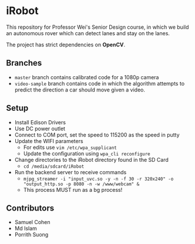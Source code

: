 # iRobot
This repository for Professor Wei's Senior Design course, in which we build an autonomous rover which can detect lanes and stay on the lanes.

The project has strict dependencies on **OpenCV**.

## Branches
* `master` branch contains calibrated code for a 1080p camera
* `video-sample` branch contains code in which the algorithm attempts to predict the direction a car should move given a video.

## Setup
- Install Edison Drivers
- Use DC power outlet
- Connect to COM port, set the speed to 115200 as the speed in putty
- Update the WIFI parameters
    - For edits use `vim /etc/wpa_supplicant`
    - Update the configuration using `wpa_cli reconfigure`
- Change directories to the iRobot directory found in the SD Card
    - `cd /media/sdcard/iRobot`
- Run the backend server to receive commands
    - `mjpg_streamer -i "input_uvc.so -y -n -f 30 -r 320x240" -o "output_http.so -p 8080 -n -w /www/webcam" &`
    - This process MUST run as a bg process!

## Contributors
* Samuel Cohen
* Md Islam
* Porrith Suong